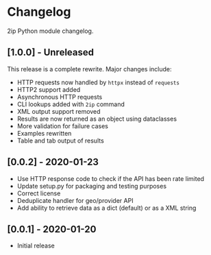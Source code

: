 # Changelog

2ip Python module changelog.

## [1.0.0] - Unreleased

This release is a complete rewrite. Major changes include:

- HTTP requests now handled by `httpx` instead of `requests`
- HTTP2 support added
- Asynchronous HTTP requests
- CLI lookups added with `2ip` command
- XML output support removed
- Results are now returned as an object using dataclasses
- More validation for failure cases
- Examples rewritten
- Table and tab output of results

## [0.0.2] - 2020-01-23

- Use HTTP response code to check if the API has been rate limited
- Update setup.py for packaging and testing purposes
- Correct license
- Deduplicate handler for geo/provider API
- Add ability to retrieve data as a dict (default) or as a XML string

## [0.0.1] - 2020-01-20

- Initial release
